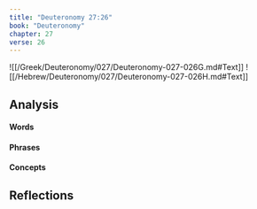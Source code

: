 ```yaml
---
title: "Deuteronomy 27:26"
book: "Deuteronomy"
chapter: 27
verse: 26
---
```

![[/Greek/Deuteronomy/027/Deuteronomy-027-026G.md#Text]]
![[/Hebrew/Deuteronomy/027/Deuteronomy-027-026H.md#Text]]

## Analysis

#### Words

#### Phrases

#### Concepts

## Reflections
